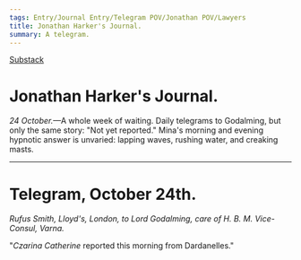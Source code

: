 ```yaml
---
tags: Entry/Journal Entry/Telegram POV/Jonathan POV/Lawyers 
title: Jonathan Harker's Journal.
summary: A telegram.
---
```


[Substack](https://draculadaily.substack.com/p/october-24)

# Jonathan Harker's Journal.

_24 October._—A whole week of waiting. Daily telegrams to Godalming, but only the same story: "Not yet reported." Mina's morning and evening hypnotic answer is unvaried: lapping waves, rushing water, and creaking masts.

---

# Telegram, October 24th.

_Rufus Smith, Lloyd's, London, to Lord Godalming, care of H. B. M. Vice-Consul, Varna._

"_Czarina Catherine_ reported this morning from Dardanelles."
